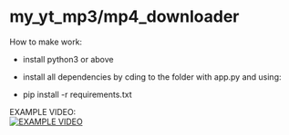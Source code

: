 # my_yt_mp3/mp4_downloader

How to make work: 

* install python3 or above

* install all dependencies by cding to the folder with app.py and using: <br /> 

* pip install -r requirements.txt

EXAMPLE VIDEO: <br /> [![EXAMPLE VIDEO](https://i.imgur.com/eBlyUtC.png)](https://youtu.be/1fj-am8wX30)
